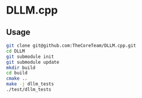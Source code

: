 # DLLM.cpp

## Usage

```bash
git clone git@github.com:TheCoreTeam/DLLM.cpp.git
cd DLLM
git submodule init
git submodule update
mkdir build
cd build
cmake ..
make -j dllm_tests
./test/dllm_tests
```
